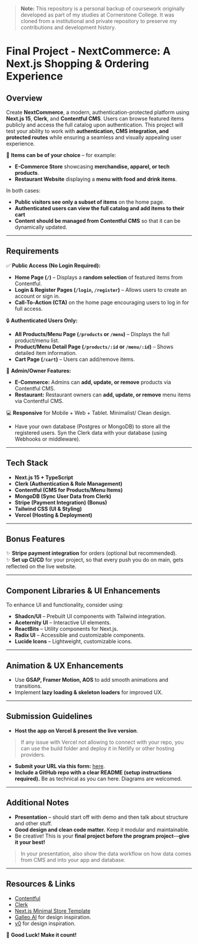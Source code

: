 > **Note:** This repository is a personal backup of coursework originally developed as part of my studies at Cornerstone College. It was cloned from a institutional and private repository to preserve my contributions and development history.

# **Final Project - NextCommerce: A Next.js Shopping & Ordering Experience**  

## **Overview**  
Create **NextCommerce**, a modern, authentication-protected platform using **Next.js 15**, **Clerk**, and **Contentful CMS**. Users can browse featured items publicly and access the full catalog upon authentication. This project will test your ability to work with **authentication, CMS integration, and protected routes** while ensuring a seamless and visually appealing user experience.  

📌 **Items can be of your choice** – for example:  
- **E-Commerce Store** showcasing **merchandise, apparel, or tech products**.  
- **Restaurant Website** displaying a **menu with food and drink items**.  

In both cases:  
- **Public visitors see only a subset of items** on the home page.  
- **Authenticated users can view the full catalog and add items to their cart**
- **Content should be managed from Contentful CMS** so that it can be dynamically updated.  

---

## **Requirements**  

✅ **Public Access (No Login Required):**  
- **Home Page (`/`)** – Displays a **random selection** of featured items from Contentful.  
- **Login & Register Pages (`/login`, `/register`)** – Allows users to create an account or sign in.  
- **Call-To-Action (CTA)** on the home page encouraging users to log in for full access.  

🔒 **Authenticated Users Only:**  
- **All Products/Menu Page (`/products` or `/menu`)** – Displays the full product/menu list.  
- **Product/Menu Detail Page (`/products/:id` or `/menu/:id`)** – Shows detailed item information.  
- **Cart Page (`/cart`)** – Users can add/remove items.  

🔑 **Admin/Owner Features:**  
- **E-Commerce:** Admins can **add, update, or remove** products via Contentful CMS.  
- **Restaurant:** Restaurant owners can **add, update, or remove** menu items via Contentful CMS.  

💻 **Responsive** for Mobile + Web + Tablet. Minimalist/ Clean design.
* Have your own database (Postgres or MongoDB) to store all the registered users. Syn the Clerk data with your database (using Webhooks or middleware).


---

## **Tech Stack**  
- **Next.js 15 + TypeScript**  
- **Clerk (Authentication & Role Management)**  
- **Contentful (CMS for Products/Menu Items)**  
- **MongoDB (Sync User Data from Clerk)**  
- **Stripe (Payment Integration) (Bonus)**  
- **Tailwind CSS (UI & Styling)**  
- **Vercel (Hosting & Deployment)**  

---

## **Bonus Features**  
✨ **Stripe payment integration** for orders (optional but recommended).  
✨ **Set up CI/CD** for your project, so that every push you do on main, gets reflected on the live website.  

---

## **Component Libraries & UI Enhancements**  
To enhance UI and functionality, consider using:  
- **Shadcn/UI** – Prebuilt UI components with Tailwind integration.  
- **Aceternity UI** – Interactive UI elements.  
- **ReactBits** – Utility components for Next.js.  
- **Radix UI** – Accessible and customizable components.  
- **Lucide Icons** – Lightweight, customizable icons.  

---

## **Animation & UX Enhancements**  
- Use **GSAP, Framer Motion, AOS** to add smooth animations and transitions.  
- Implement **lazy loading & skeleton loaders** for improved UX.  

---

## **Submission Guidelines**  
* **Host the app on Vercel & present the live version**.
> If any issue with Vercel not allowing to connect with your repo, you can use the build folder and deploy it in Netlify or other hosting providers.    
* **Submit your URL via this form:** [here](https://forms.gle/tgF2Ukz87o6dC7ko9).  
* **Include a GitHub repo with a clear README (setup instructions required).** Be as technical as you can here. Diagrams are welcomed.   

---

## **Additional Notes**  
- **Presentation** – should start off with demo and then talk about structure and other stuff.  
- **Good design and clean code matter.** Keep it modular and maintainable.  
- Be creative! This is your **final project before the program project**—**give it your best!**  
> In your presentation, also show the data workflow on how data comes from CMS and into your app and database. 

---

## **Resources & Links**  
- [Contentful](https://www.contentful.com/)  
- [Clerk](https://clerk.com/)  
- [Next.js Minimal Store Template](https://github.com/leerob/next-minimal-store)
- [Galleo AI](https://www.usegalileo.ai/explore) for design inspiration.   
- [v0](https://v0.dev/) for design inspiration.   

🚀 **Good Luck! Make it count!**



